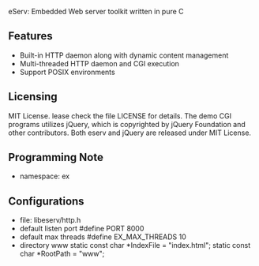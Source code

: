 eServ: Embedded Web server toolkit written in pure C

Features
--------
  * Built-in HTTP daemon along with dynamic content management
  * Multi-threaded HTTP daemon and CGI execution
  * Support POSIX environments

Licensing
---------
  MIT License.  lease check the file LICENSE for details.
  The demo CGI programs utilizes jQuery, which is copyrighted by
  jQuery Foundation and other contributors.  Both eserv and jQuery
  are released under MIT License.

Programming Note
----------------
  * namespace: ex

Configurations
--------------
  * file: libeserv/http.h
  * default listen port
    #define  PORT 8000
  * default max threads
    #define EX_MAX_THREADS 10
  * directory www
    static const char *IndexFile = "index.html";
    static const char *RootPath = "www";
